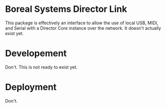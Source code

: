 # Boreal Systems Director Link

This package is effectively an interface to allow the use of local USB, MIDI, and Serial with a Director Core instance over the network. It doesn't actually exist yet.

# Developement
Don't. This is not ready to exist yet.

# Deployment
Don't.